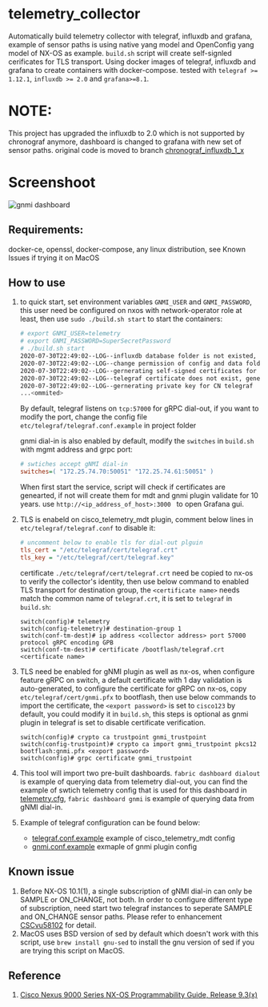 # telemetry_collector
Automatically build telemetry collector with telegraf, influxdb and grafana, example of sensor paths is using native yang model and OpenConfig yang model of NX-OS as example. `build.sh` script will create self-signled cerificates for TLS transport. Using docker images of telegraf, influxdb and grafana to create containers with docker-compose. tested with `telegraf >= 1.12.1`, `influxdb >= 2.0` and `grafana>=8.1`.

# NOTE:
This project has upgraded the influxdb to 2.0 which is not supported by chronograf anymore, dashboard is changed to grafana with new set of sensor paths. original code is moved to branch [chronograf_influxdb_1_x](https://github.com/dsx1123/telemetry_collector/tree/chronograf_influxdb_1_x)
# Screenshoot
![gnmi dashboard](https://github.com/dsx1123/telemetry_collector/blob/master/examples/gnmi.png?raw=true)
## Requirements:
docker-ce, openssl, docker-compose, any linux distribution, see Known Issues if trying it on MacOS
## How to use

 1. to quick start, set environment variables `GNMI_USER` and `GNMI_PASSWORD`, this user need be configured on nxos with network-operator role at least, then use `sudo ./build.sh start` to start the containers:
    ```bash
    # export GNMI_USER=telemetry
    # export GNMI_PASSWORD=SuperSecretPassword
    # ./build.sh start
    2020-07-30T22:49:02--LOG--influxdb database folder is not existed, creating one
    2020-07-30T22:49:02--LOG--change permission of config and data folder of influxdb
    2020-07-30T22:49:02--LOG--gernerating self-signed certificates for telegraf plugins
    2020-07-30T22:49:02--LOG--telegraf certificate does not exist, generating
    2020-07-30T22:49:02--LOG--gernerating private key for CN telegraf
    ...<ommited>
    ```

    By default, telegraf listens on `tcp:57000` for gRPC dial-out, if you want to modify the port, change the config file `etc/telegraf/telegraf.conf.example` in project folder

    gnmi dial-in is also enabled by default,  modify the `switches` in `build.sh` with mgmt address and grpc port:

    ```ini
    # swtiches accept gNMI dial-in
    switches=( "172.25.74.70:50051" "172.25.74.61:50051" )
    ```
    When first start the service, script will check if certificates are genearted, if not will create them for mdt and gnmi plugin validate for 10 years.
    use `http://<ip_address_of_host>:3000 ` to open Grafana gui.

2. TLS is enabeld on cisco_telemetry_mdt plugin, comment below lines in `etc/telegraf/telegraf.conf` to disable it:
    ```ini
    # uncomment below to enable tls for dial-out plguin
    tls_cert = "/etc/telegraf/cert/telegraf.crt"
    tls_key = "/etc/telegraf/cert/telegraf.key"
    ```
    certificate `./etc/telegraf/cert/telegraf.crt` need be copied to nx-os to verify the collector's identity, then use below command to enabled TLS transport for destination group, the `<certificate name>`  needs match the common name of `telegraf.crt`, it is set to `telegraf` in `build.sh`:
    ```
    switch(config)# telemetry
    switch(config-telemetry)# destination-group 1
    switch(conf-tm-dest)# ip address <collector address> port 57000 protocol gRPC encoding GPB
    switch(conf-tm-dest)# certificate /bootflash/telegraf.crt <certificate name>

    ```

3. TLS need be enabled for gNMI plugin as well as nx-os, when configure feature gRPC on switch, a default certificate with 1 day validation is auto-generated, to configure the certificate for gRPC on nx-os, copy `etc/telegraf/cert/gnmi.pfx` to bootflash, then use below commands to import the certificate, the `<export password>` is set to `cisco123` by default, you could modify it in `build.sh`, this steps is optional as gnmi plugin in telegraf is set to disable certificate verification. 
    ```
    switch(config)# crypto ca trustpoint gnmi_trustpoint
    switch(config-trustpoint)# crypto ca import gnmi_trustpoint pkcs12 bootflash:gnmi.pfx <export password>
    switch(config)# grpc certificate gnmi_trustpoint
    ```

4. This tool will import two pre-built dashboards. `fabric dashboard dialout` is example of querying data from telemetry dial-out, you can find the example of swtich telemetry config that is used for this dashboard in [telemetry.cfg](/examples/telemetry.cfg), `fabric dashboard gnmi` is example of querying data from gNMI dial-in.

5. Example of telegraf configuration can be found below:
   - [telegraf.conf.example](etc/telegraf/telegraf.conf.example) example of cisco_telemetry_mdt config
   - [gnmi.conf.example](etc/telegraf/telegraf.d/gnmi.conf.example) exmaple of gnmi plugin config

## Known issue
1. Before NX-OS 10.1(1), a single subscription of gNMI dial-in can only be SAMPLE or ON_CHANGE, not both. In order to configure different type of subscription, need start two telegraf instances to seperate SAMPLE and ON_CHANGE sensor paths.
Please refer to enhancement [CSCvu58102](https://bst.cloudapps.cisco.com/bugsearch/bug/CSCvu58102) for detail.
2. MacOS uses BSD version of sed by default which doesn't work with this script, use `brew install gnu-sed` to install the gnu version of sed if you are trying this script on MacOS.

## Reference
1. [Cisco Nexus 9000 Series NX-OS Programmability Guide, Release 9.3(x)](https://www.cisco.com/c/en/us/td/docs/switches/datacenter/nexus9000/sw/93x/progammability/guide/b-cisco-nexus-9000-series-nx-os-programmability-guide-93x.html)
